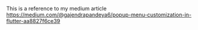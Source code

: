 This is a reference to my medium article 
https://medium.com/@gajendrapandeya6/popup-menu-customization-in-flutter-aa8827f6ce39
